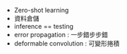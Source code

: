 
- Zero-shot learning
- 資料倉儲
- inference == testing
- error propagation : 一步錯步步錯
- deformable convolution : 可變形捲積